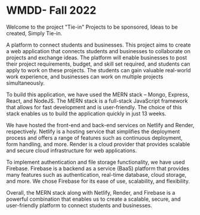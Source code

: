 # WMDD- Fall 2022
Welcome to the project "Tie-in"
                                                            Projects to be sponsored,
                                                            Ideas to be created,
                                                            Simply Tie-in.


A platform to connect students and businesses. This project aims to create a web application that connects students and businesses to collaborate on projects and exchange ideas. The platform will enable businesses to post their project requirements, budget, and skill set required, and students can apply to work on these projects. The students can gain valuable real-world work experience, and businesses can work on multiple projects simultaneously.

To build this application, we have used the MERN stack – Mongo, Express, React, and NodeJS. The MERN stack is a full-stack JavaScript framework that allows for fast development and is user-friendly. The choice of this stack enables us to build the application quickly in just 13 weeks.

We have hosted the front-end and back-end services on Netlify and Render, respectively. Netlify is a hosting service that simplifies the deployment process and offers a range of features such as continuous deployment, form handling, and more. Render is a cloud provider that provides scalable and secure cloud infrastructure for web applications.

To implement authentication and file storage functionality, we have used Firebase. Firebase is a backend as a service (BaaS) platform that provides many features such as authentication, real-time database, cloud storage, and more. We chose Firebase for its ease of use, scalability, and flexibility.

Overall, the MERN stack along with Netlify, Render, and Firebase is a powerful combination that enables us to create a scalable, secure, and user-friendly platform to connect students and businesses.
